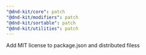 ```yaml
---
"@dnd-kit/core": patch
"@dnd-kit/modifiers": patch
"@dnd-kit/sortable": patch
"@dnd-kit/utilities": patch
---
```


Add MIT license to package.json and distributed filess
